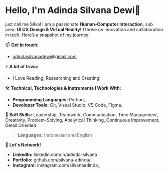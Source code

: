 # Hello, I'm Adinda Silvana Dewi👋

just call me Silva! I am a passionate **Human-Computer Interaction**, sub area: **UI UX Design & Virtual Reality!** I thrive on innovation and collaboration in tech. Here’s a snapshot of my journey!

📫 **Get in touch:** 
- adindasilvanadewi@gmail.com

⚡ **A bit of trivia:** 
- I Love Reading, Researching and Creating!  

🛠️ **Technical, Technologies & Instruments I Work With:**
   - **Programming Languages:** Python,
   - **Developer Tools:** Git, Visual Studio, VS Code, Figma.

🎳 **Soft Skills:** 
Leadership, Teamwork, Communication, Time Management, Creativity, Problem-Solving, Analytical Thinking, Continuous Improvement, Detail Oriented

> **Languages:** Indonesian and English

📣 **Let's Network!**  
- **LinkedIn:** linkedin.com/in/adinda-silvana 
- **Portfolio:** github.com/silvana-adinda/
- **Instagram:** instagram.com/silvanaadinda_ 
